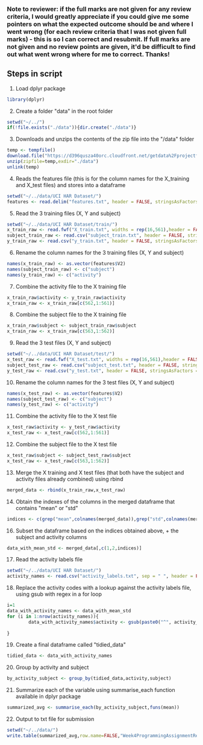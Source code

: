 ### Note to reviewer: if the full marks are not given for any review criteria, I would greatly appreciate if you could give me some pointers on what the expected outcome should be and where I went wrong (for each review criteria that I was not given full marks) - this is so I can correct and resubmit. If full marks are not given and no review points are given, it'd be difficult to find out what went wrong where for me to correct. Thanks!

## Steps in script
1. Load dplyr package
```r
library(dplyr)
```

2. Create a folder "data" in the root folder

```r
setwd("~/../")
if(!file.exists("./data")){dir.create("./data")}
```

3. Downloads and unzips the contents of the zip file into the "/data" folder
```r
temp <- tempfile()
download.file("https://d396qusza40orc.cloudfront.net/getdata%2Fprojectfiles%2FUCI%20HAR%20Dataset.zip",temp)
unzip(zipfile=temp,exdir="./data")
unlink(temp)
```

4. Reads the features file (this is for the column names for the X_training and X_test files) and stores into a dataframe
```r
setwd("~/../data/UCI HAR Dataset/")
features <- read.delim("features.txt", header = FALSE, stringsAsFactors = FALSE, sep = " ")
```

5. Read the 3 training files (X, Y and subject)
```r
setwd("~/../data/UCI HAR Dataset/train/")
x_train_raw <- read.fwf("X_train.txt", widths = rep(16,561),header = FALSE)
subject_train_raw <- read.csv("subject_train.txt", header = FALSE, stringsAsFactors = FALSE)
y_train_raw <- read.csv("y_train.txt", header = FALSE, stringsAsFactors = FALSE)
```

6. Rename the column names for the 3 training files (X, Y and subject)
```r
names(x_train_raw) <- as.vector(features$V2)
names(subject_train_raw) <- c("subject")
names(y_train_raw) <- c("activity")
```

7. Combine the activity file to the X training file
```r
x_train_raw$activity <- y_train_raw$activity
x_train_raw <- x_train_raw[c(562,1:561)]
```

8. Combine the subject file to the X training file
```r
x_train_raw$subject <- subject_train_raw$subject
x_train_raw <- x_train_raw[c(563,1:562)]
```

9. Read the 3 test files (X, Y and subject)
```r
setwd("~/../data/UCI HAR Dataset/test/")
x_test_raw <- read.fwf("X_test.txt", widths = rep(16,561),header = FALSE)
subject_test_raw <- read.csv("subject_test.txt", header = FALSE, stringsAsFactors = FALSE)
y_test_raw <- read.csv("y_test.txt", header = FALSE, stringsAsFactors = FALSE)
```

10. Rename the column names for the 3 test files (X, Y and subject)
```r
names(x_test_raw) <- as.vector(features$V2)
names(subject_test_raw) <- c("subject")
names(y_test_raw) <- c("activity")
```

11. Combine the activity file to the X test file
```r
x_test_raw$activity <- y_test_raw$activity
x_test_raw <- x_test_raw[c(562,1:561)]
```

12. Combine the subject file to the X test file
```r
x_test_raw$subject <- subject_test_raw$subject
x_test_raw <- x_test_raw[c(563,1:562)]
```

13. Merge the X training and X test files (that both have the subject and activity files already combined) using rbind
```r
merged_data <- rbind(x_train_raw,x_test_raw)
```

14. Obtain the indexes of the columns in the merged dataframe that contains "mean" or "std"
```r
indices <- c(grep("mean",colnames(merged_data)),grep("std",colnames(merged_data)))
```

16. Subset the dataframe based on the indices obtained above, + the subject and activity columns
```r
data_with_mean_std <- merged_data[,c(1,2,indices)]
```

17. Read the activity labels file
```r
setwd("~/../data/UCI HAR Dataset/")
activity_names <- read.csv("activity_labels.txt", sep = " ", header = FALSE) # read activity names
```

18. Replace the activity codes with a lookup against the activity labels file, using gsub with regex in a for loop
```r
i=1
data_with_activity_names <- data_with_mean_std
for (i in 1:nrow(activity_names)){
        data_with_activity_names$activity <- gsub(paste0("^", activity_names[i,1], "$"),activity_names[i,2],data_with_activity_names$activity)
        
}
```

19. Create a final dataframe called "tidied_data"
```r
tidied_data <- data_with_activity_names
```

20. Group by activity and subject
```r
by_activity_subject <- group_by(tidied_data,activity,subject)
```

21. Summarize each of the variable using summarise_each function available in dplyr package
```r
summarized_avg <- summarise_each(by_activity_subject,funs(mean))
```

22. Output to txt file for submission
```r
setwd("~/../data/")
write.table(summarized_avg,row.name=FALSE,"Week4ProgrammingAssignmentResults.txt")
```          
